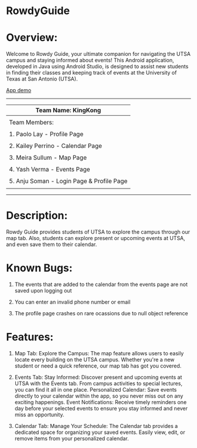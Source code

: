# RowdyGuide

# Overview:
  Welcome to Rowdy Guide, your ultimate companion for navigating the UTSA campus and staying informed about events! 
  This Android application, developed in Java using Android Studio, is designed to assist new students in finding 
  their classes and keeping track of events at the University of Texas at San Antonio (UTSA).

[App demo](https://www.youtube.com/watch?v=OelEEXhYvOI)


--------------------------------------------
Team Name: KingKong                        |
-------------------------------------------|
                                           |
Team Members:                              |    
                                           |
1. Paolo Lay - Profile Page                |
                                           |
2. Kailey Perrino - Calendar Page          |
                                           |
3. Meira Sullum - Map Page                 |
                                           |
4. Yash Verma - Events Page                |
                                           |
5. Anju Soman - Login Page & Profile Page  |
                                           |
--------------------------------------------

# Description:
  Rowdy Guide provides students of UTSA to explore the campus through our map tab. Also, students can explore present or upcoming events at UTSA, and even save them to their calendar.


# Known Bugs:
1. The events that are added to the calendar from the events page are not saved upon logging out
   
2. You can enter an invalid phone number or email
   
3. The profile page crashes on rare ocassions due to null object reference


# Features:
1. Map Tab: Explore the Campus: The map feature allows users to easily locate every building on the UTSA campus. Whether you're a new student or need a quick reference, our map tab has got you covered.

2. Events Tab: Stay Informed: Discover present and upcoming events at UTSA with the Events tab. From campus activities to special lectures, you can find it all in one place.
   Personalized Calendar: Save events directly to your calendar within the app, so you never miss out on any exciting happenings.
   Event Notifications: Receive timely reminders one day before your selected events to ensure you stay informed and never miss an opportunity.

3. Calendar Tab: Manage Your Schedule: The Calendar tab provides a dedicated space for organizing your saved events. Easily view, edit, or remove items from your personalized calendar.









